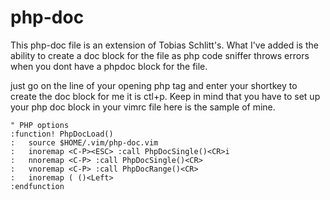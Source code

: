 php-doc
=======
This php-doc file is an extension of Tobias Schlitt's. 
What I've added is the ability to create a doc block for the file as php code sniffer throws errors
when you dont have a phpdoc block for the file.

just go on the line of your opening php tag and enter your shortkey to create the doc block 
for me it is ctl+p. Keep in mind that you have to set up your php doc block in your vimrc file
here is the sample of mine.
  
    " PHP options
    :function! PhpDocLoad()
    :   source $HOME/.vim/php-doc.vim
    :   inoremap <C-P><ESC> :call PhpDocSingle()<CR>i
    :   nnoremap <C-P> :call PhpDocSingle()<CR>
    :   vnoremap <C-P> :call PhpDocRange()<CR>
    :   inoremap ( ()<Left>
    :endfunction


